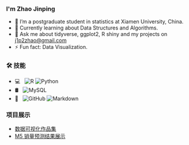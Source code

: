 ### I'm Zhao Jinping

- 📖 I’m a postgraduate student in statistics at Xiamen University, China.
- 🌱 Currently learning about Data Structures and Algorithms.
- 💬 Ask me about tidyverse, ggplot2, R shiny and my projects on j1p2zhao@gmail.com
- ⚡ Fun fact: Data Visualization.

### 🛠 技能

- 💻 &#160; ![R](https://img.shields.io/badge/R-276DC3?style=for-the-badge&logo=r&logoColor=white)
![Python](https://img.shields.io/badge/Python-3776AB?style=for-the-badge&logo=python&logoColor=white)
- 🛢 &#160; ![MySQL](https://img.shields.io/badge/-MySQL-333333?style=flat&logo=mysql)
- 🔧 &#160; ![GitHub](https://img.shields.io/badge/-GitHub-333333?style=flat&logo=github)
![Markdown](https://img.shields.io/badge/-Markdown-333333?style=flat&logo=markdown)


### 项目展示

- [数据可视化作品集](https://github.com/Jpzhaoo/viz)
- [M5 销量预测结果展示](https://github.com/Jpzhaoo/m5_forecast)
